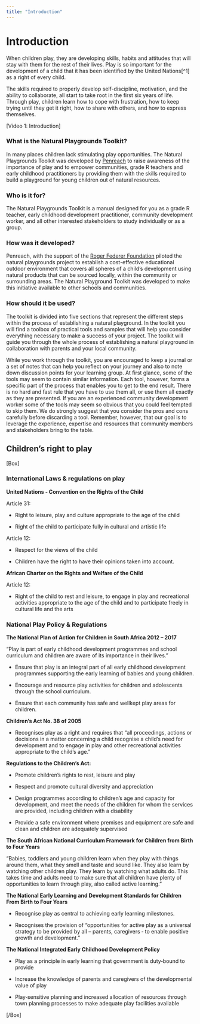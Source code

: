 ```yaml
---
title: "Introduction"
---
```


# <span dir="ltr">Introduction</span>

<span dir="ltr">When children play, they are developing skills, habits and attitudes that will stay with them for the rest of their lives. Play is so important for the development of a child that it has been identified by the United Nations</span>[^1] <span dir="ltr">as a right of every child.</span>

<span dir="ltr"></span>

<span dir="ltr">The skills required to properly develop self-discipline, motivation, and the ability to collaborate, all start to take root in the first six years of life. Through play, children learn how to cope with frustration, how to keep trying until they get it right, how to share with others, and how to express themselves.</span>

<span dir="ltr"></span>

<span dir="ltr">\[Video 1: Introduction\]</span>

<span dir="ltr"></span>

### <span dir="ltr">What is the Natural Playgrounds Toolkit?</span>

<span dir="ltr">In many places children lack stimulating play opportunities. The Natural Playgrounds Toolkit was developed by [<span class="underline">Penreach</span>](https://penreach.co.za/) to raise awareness of the importance of play and to empower communities, grade R teachers and early childhood practitioners by providing them with the skills required to build a playground for young children out of natural resources.</span>

### <span dir="ltr">Who is it for?</span>

<span dir="ltr">The Natural Playgrounds Toolkit is a manual designed for you as a grade R teacher, early childhood development practitioner, community development worker, and all other interested stakeholders to study individually or as a group.</span>

### <span dir="ltr">How was it developed?</span>

<span dir="ltr">Penreach, with the support of the [<span class="underline">Roger Federer Foundation</span>](https://www.rogerfedererfoundation.org/en/home/) piloted the natural playgrounds project to establish a cost-effective educational outdoor environment that covers all spheres of a child’s development using natural products that can be sourced locally, within the community or surrounding areas. The Natural Playground Toolkit was developed to make this initiative available to other schools and communities.</span>

### <span dir="ltr">How should it be used?</span>

<span dir="ltr">The toolkit is divided into five sections that represent the different steps within the process of establishing a natural playground. In the toolkit you will find a toolbox of practical tools and samples that will help you consider everything necessary to make a success of your project. The toolkit will guide you through the whole process of establishing a natural playground in collaboration with parents and your local community.</span>

<span dir="ltr"></span>

<span dir="ltr">While you work through the toolkit, you are encouraged to keep a journal or a set of notes that can help you reflect on your journey and also to note down discussion points for your learning group. At first glance, some of the tools may seem to contain similar information. Each tool, however, forms a specific part of the process that enables you to get to the end result. There is no hard and fast rule that you have to use them all, or use them all exactly as they are presented. If you are an experienced community development worker some of the tools may seem so obvious that you could feel tempted to skip them. We do strongly suggest that you consider the pros and cons carefully before discarding a tool. Remember, however, that our goal is to leverage the experience, expertise and resources that community members and stakeholders bring to the table.</span>

<span dir="ltr"></span>

## <span dir="ltr">Children’s right to play</span>

<span dir="ltr"></span>

<span dir="ltr">\[Box\]</span>

### <span dir="ltr">International Laws & regulations on play</span>

**<span dir="ltr">United Nations ‐ Convention on the Rights of the Child</span>**

<span dir="ltr">Article 31:</span>

-   <span dir="ltr">Right to leisure, play and culture appropriate to the age of the child</span>

-   <span dir="ltr">Right of the child to participate fully in cultural and artistic life</span>

<span dir="ltr">Article 12:</span>

-   <span dir="ltr">Respect for the views of the child</span>

-   <span dir="ltr">Children have the right to have their opinions taken into account.</span>

**<span dir="ltr">African Charter on the Rights and Welfare of the Child</span>**

<span dir="ltr">Article 12:</span>

-   <span dir="ltr">Right of the child to rest and leisure, to engage in play and recreational activities appropriate to the age of the child and to participate freely in cultural life and the arts</span>

### <span dir="ltr">National Play Policy & Regulations</span>

**<span dir="ltr">The National Plan of Action for Children in South Africa 2012 – 2017</span>**

<span dir="ltr">“Play is part of early childhood development programmes and school curriculum and children are aware of its importance in their lives.”</span>

-   <span dir="ltr">Ensure that play is an integral part of all early childhood development programmes supporting the early learning of babies and young children.</span>

-   <span dir="ltr">Encourage and resource play activities for children and adolescents through the school curriculum.</span>

-   <span dir="ltr">Ensure that each community has safe and wellkept play areas for children.</span>

**<span dir="ltr">Children’s Act No. 38 of 2005</span>**

-   <span dir="ltr">Recognises play as a right and requires that “all proceedings, actions or decisions in a matter concerning a child recognise a child’s need for development and to engage in play and other recreational activities appropriate to the child’s age.”</span>

**<span dir="ltr">Regulations to the Children’s Act:</span>**

-   <span dir="ltr">Promote children’s rights to rest, leisure and play</span>

-   <span dir="ltr">Respect and promote cultural diversity and appreciation</span>

-   <span dir="ltr">Design programmes according to children’s age and capacity for development, and meet the needs of the children for whom the services are provided, including children with a disability</span>

-   <span dir="ltr">Provide a safe environment where premises and equipment are safe and clean and children are adequately supervised</span>

**<span dir="ltr">The South African National Curriculum Framework for Children from Birth to Four Years</span>**

<span dir="ltr">“Babies, toddlers and young children learn when they play with things around them, what they smell and taste and sound like. They also learn by watching other children play. They learn by watching what adults do. This takes time and adults need to make sure that all children have plenty of opportunities to learn through play, also called active learning.”</span>

**<span dir="ltr">The National Early Learning and Development Standards for Children From Birth to Four Years</span>**

-   <span dir="ltr">Recognise play as central to achieving early learning milestones.</span>

-   <span dir="ltr">Recognises the provision of “opportunities for active play as a universal strategy to be provided by all – parents, caregivers ‐ to enable positive growth and development.”</span>

**<span dir="ltr">The National Integrated Early Childhood Development Policy</span>**

-   <span dir="ltr">Play as a principle in early learning that government is duty‐bound to provide</span>

-   <span dir="ltr">Increase the knowledge of parents and caregivers of the developmental value of play</span>

-   <span dir="ltr">Play‐sensitive planning and increased allocation of resources through town planning processes to make adequate play facilities available</span>

<span dir="ltr">\[/Box\]</span>

<span dir="ltr"></span>